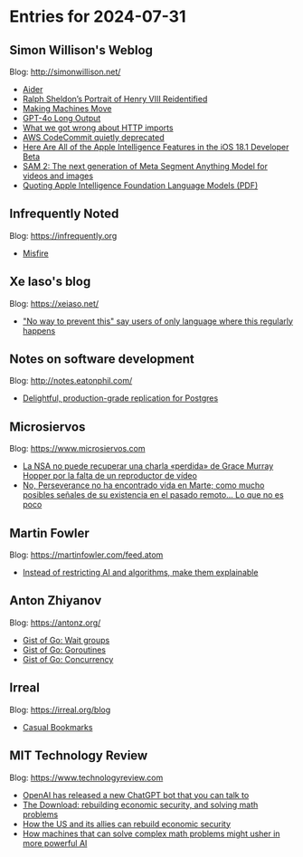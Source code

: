 # Entries for 2024-07-31
## Simon Willison's Weblog 
Blog: http://simonwillison.net/ 

- [Aider](https://simonwillison.net/2024/Jul/31/aider/#atom-everything)
- [Ralph Sheldon’s Portrait of Henry VIII Reidentified](https://simonwillison.net/2024/Jul/30/ralph-sheldons-portrait-of-henry-viii/#atom-everything)
- [Making Machines Move](https://simonwillison.net/2024/Jul/30/making-machines-move/#atom-everything)
- [GPT-4o Long Output](https://simonwillison.net/2024/Jul/30/gpt-4o-long-output/#atom-everything)
- [What we got wrong about HTTP imports](https://simonwillison.net/2024/Jul/30/what-we-got-wrong-about-http-imports/#atom-everything)
- [AWS CodeCommit quietly deprecated](https://simonwillison.net/2024/Jul/30/aws-codecommit-quietly-deprecated/#atom-everything)
- [Here Are All of the Apple Intelligence Features in the iOS 18.1 Developer Beta](https://simonwillison.net/2024/Jul/30/apple-intelligence-beta/#atom-everything)
- [SAM 2: The next generation of Meta Segment Anything Model for videos and images](https://simonwillison.net/2024/Jul/29/sam-2/#atom-everything)
- [Quoting Apple Intelligence Foundation Language Models (PDF)](https://simonwillison.net/2024/Jul/29/apple-foundation-language-models/#atom-everything)
## Infrequently Noted 
Blog: https://infrequently.org 

- [Misfire](https://infrequently.org/2024/07/misfire/)
## Xe Iaso's blog 
Blog: https://xeiaso.net/ 

- ["No way to prevent this" say users of only language where this regularly happens](https://xeiaso.net/shitposts/no-way-to-prevent-this/CVE-2024-5535/)
## Notes on software development 
Blog: http://notes.eatonphil.com/ 

- [Delightful, production-grade replication for Postgres](http://notes.eatonphil.com/2024-07-30-delightful-production-grade-replication-postgres.html)
## Microsiervos 
Blog: https://www.microsiervos.com 

- [La NSA no puede recuperar una charla «perdida» de Grace Murray Hopper por la falta de un reproductor de vídeo](https://www.microsiervos.com/archivo/ordenadores/nsa-charla-perdida-grace-murray-hopper-reproductor-video.html)
- [No, Perseverance no ha encontrado vida en Marte; como mucho posibles señales de su existencia en el pasado remoto… Lo que no es poco](https://www.microsiervos.com/archivo/ciencia/perseverance-no-vida-marte.html)
## Martin Fowler 
Blog: https://martinfowler.com/feed.atom 

- [Instead of restricting AI and algorithms, make them explainable](https://martinfowler.com/articles/2024-restrict-algorithm.html)
## Anton Zhiyanov 
Blog: https://antonz.org/ 

- [Gist of Go: Wait groups](https://antonz.org/go-concurrency/wait-groups/)
- [Gist of Go: Goroutines](https://antonz.org/go-concurrency/goroutines/)
- [Gist of Go: Concurrency](https://antonz.org/go-concurrency/)
## Irreal 
Blog: https://irreal.org/blog 

- [Casual Bookmarks](https://irreal.org/blog/?p=12345)
## MIT Technology Review 
Blog: https://www.technologyreview.com 

- [OpenAI has released a new ChatGPT bot that you can talk to](https://www.technologyreview.com/2024/07/30/1095489/openai-has-released-a-new-chatgpt-bot-that-you-can-talk-to/)
- [The Download: rebuilding economic security, and solving math problems](https://www.technologyreview.com/2024/07/30/1095473/the-download-rebuilding-economic-security-and-solving-math-problems/)
- [How the US and its allies can rebuild economic security](https://www.technologyreview.com/2024/07/30/1095439/usa-economic-security-competitiveness/)
- [How machines that can solve complex math problems might usher in more powerful AI](https://www.technologyreview.com/2024/07/30/1095467/how-machines-that-can-solve-complex-math-problems-might-usher-in-more-powerful-ai/)